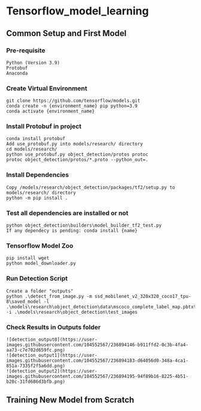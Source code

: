 # Tensorflow_model_learning

## Common Setup and First Model
### Pre-requisite
    Python (Version 3.9) 
    Protobuf
    Anaconda
### Create Virtual Environment
    git clone https://github.com/tensorflow/models.git
    conda create -n {environment_name} pip python=3.9
    conda activate {environment_name}
### Install Protobuf in project
    conda install protobuf
    Add use_protobuf.py into models/research/ directory
    cd models/research/
    python use_protobuf.py object_detection/protos protoc
    protoc object_detection/protos/*.proto --python_out=.
### Install Dependencies
    Copy /models/research/object_detection/packages/tf2/setup.py to models/research/ directory
    python -m pip install .
### Test all dependencies are installed or not
    python object_detection\builders\model_builder_tf2_test.py
    If any dependecy is pending: conda install {name}
### Tensorflow Model Zoo
    pip install wget
    python model_downloader.py
### Run Detection Script
    Create a folder "outputs"
    python .\detect_from_image.py -m ssd_mobilenet_v2_320x320_coco17_tpu-8\saved_model -l .\models\research\object_detection\data\mscoco_complete_label_map.pbtxt -i .\models\research\object_detection\test_images
### Check Results in Outputs folder
    ![detection_output0](https://user-images.githubusercontent.com/104552567/236894146-b911ffd2-0c3b-4fa4-aa73-c7e702d659fc.png)
    ![detection_output1](https://user-images.githubusercontent.com/104552567/236894183-d64056d0-348a-4ca1-851a-7335f2f5a6dd.png)
    ![detection_output2](https://user-images.githubusercontent.com/104552567/236894195-94f89b16-8225-4b51-b28c-31fd686d3bfb.png)


## Training New Model from Scratch
